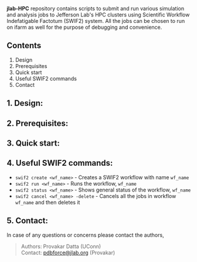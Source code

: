 **jlab-HPC** repository contains scripts to submit and run various simulation and analysis jobs to Jefferson Lab's HPC clusters using Scientific Workflow Indefatigable Factotum (SWIF2) system. All the jobs can be chosen to run on ifarm as well for the purpose of debugging and convenience.

## Contents
1. Design
2. Prerequisites
3. Quick start
4. Useful SWIF2 commands
5. Contact

## 1. Design: 

## 2. Prerequisites:
 
## 3. Quick start:

## 4. Useful SWIF2 commands:
- `swif2 create <wf_name>` - Creates a SWIF2 workflow with name `wf_name` 
- `swif2 run <wf_name>` - Runs the workflow, `wf_name`
- `swif2 status <wf_name>` - Shows general status of the workflow, `wf_name`
- `swif2 cancel <wf_name> -delete` - Cancels all the jobs in workflow `wf_name` and then deletes it 

## 5. Contact:
In case of any questions or concerns please contact the authors,
>Authors: Provakar Datta (UConn) <br> 
>Contact: <pdbforce@jlab.org> (Provakar)
